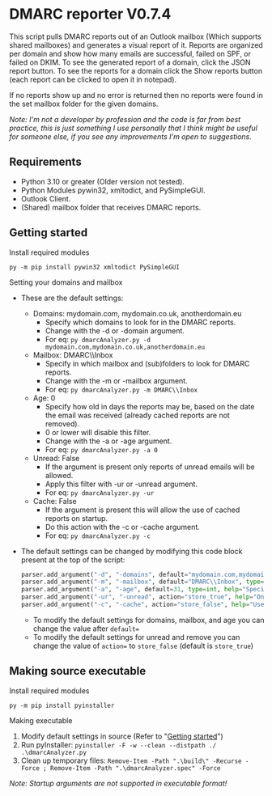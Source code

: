 # DMARC reporter V0.7.4

This script pulls DMARC reports out of an Outlook mailbox (Which supports shared mailboxes) and generates a visual report of it.
Reports are organized per domain and show how many emails are successful, failed on SPF, or failed on DKIM.
To see the generated report of a domain, click the JSON report button.
To see the reports for a domain click the Show reports button (each report can be clicked to open it in notepad).

If no reports show up and no error is returned then no reports were found in the set mailbox folder for the given domains.

_Note: I'm not a developer by profession and the code is far from best practice, this is just something I use personally that I think might be useful for someone else, if you see any improvements I'm open to suggestions._

## Requirements

* Python 3.10 or greater (Older version not tested).
* Python Modules pywin32, xmltodict, and PySimpleGUI.
* Outlook Client.
* (Shared) mailbox folder that receives DMARC reports.

## Getting started

Install required modules

`py -m pip install pywin32 xmltodict PySimpleGUI`

Setting your domains and mailbox

* These are the default settings:
  * Domains: mydomain.com, mydomain.co.uk, anotherdomain.eu
    * Specify which domains to look for in the DMARC reports.
    * Change with the -d or -domain argument.
    * For eq: `py dmarcAnalyzer.py -d mydomain.com,mydomain.co.uk,anotherdomain.eu`
  * Mailbox: DMARC\\\\Inbox
    * Specify in which mailbox and (sub)folders to look for DMARC reports.
    * Change with the -m or -mailbox argument.
    * For eq: `py dmarcAnalyzer.py -m DMARC\\Inbox`
  * Age: 0
    * Specify how old in days the reports may be, based on the date the email was received (already cached reports are not removed).
    * 0 or lower will disable this filter.
    * Change with the -a or -age argument.
    * For eq: `py dmarcAnalyzer.py -a 0`
  * Unread: False
    * If the argument is present only reports of unread emails will be allowed.
    * Apply this filter with -ur or -unread argument.
    * For eq: `py dmarcAnalyzer.py -ur`
  * Cache: False
    * If the argument is present this will allow the use of cached reports on startup.
    * Do this action with the -c or -cache argument.
    * For eq: `py dmarcAnalyzer.py -c`
* The default settings can be changed by modifying this code block present at the top of the script:

  ```python
  parser.add_argument("-d", "-domains", default="mydomain.com,mydomain.co.uk,anotherdomain.eu", type=str, help="Specify domains to be checked, split with \',\', eq: mydomain.com,mydomain.co.uk,anotherdomain.eu")
  parser.add_argument("-m", "-mailbox", default="DMARC\\Inbox", type=str, help="Specify mailbox where dmarc reports land in, folders can be specified with '\\', eq: DMARC\\Inbox")
  parser.add_argument("-a", "-age", default=31, type=int, help="Specify how old in days reports may be, based on email receive date (31 is default; 0 to disable age filtering).")
  parser.add_argument("-ur", "-unread", action="store_true", help="Only cache unread mails.")
  parser.add_argument("-c", "-cache", action="store_false", help="Use already cached files, note that if cached reports are outside the -age scope there still counted.")
  ```

  * To modify the default settings for domains, mailbox, and age you can change the value after `default=`
  * To modify the default settings for unread and remove you can change the value of `action=` to `store_false` (default is `store_true`)

## Making source executable

Install required modules

`py -m pip install pyinstaller`

Making executable

1. Modify default settings in source (Refer to "[Getting started](#getting-started)")
2. Run pyInstaller: `pyinstaller -F -w --clean --distpath ./ .\dmarcAnalyzer.py`
3. Clean up temporary files: `Remove-Item -Path ".\build\" -Recurse -Force ; Remove-Item -Path ".\dmarcAnalyzer.spec" -Force`

_Note: Startup arguments are not supported in executable format!_
